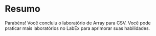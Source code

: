 # Resumo

Parabéns! Você concluiu o laboratório de Array para CSV. Você pode praticar mais laboratórios no LabEx para aprimorar suas habilidades.
